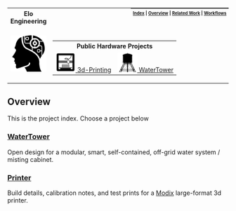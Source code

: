 <table>
  <tr>
    <th col><strong>Elo Engineering</strong></th>
    <th style="padding:0px 5px;text-align:right;float:right;">
      <small><small>
        <a href=https://github.com/elo-enterprises/lab-notebooks>Index</a> |
        <a href=#overview>Overview</a> |
        <a href=#related-work>Related Work</a> |
        <a href=#workflows>Workflows</a>
      </small><small>
    </th>
  </tr>
  <tr>
    <td width=15%><img src="img/icon.png" style="width:150px"></td>
    <td width=100%>
    <center>
    &nbsp;&nbsp;&nbsp;&nbsp;&nbsp;&nbsp;
    <table style="width:100%;">
      <tr>
        <th colspan=2>Public Hardware Projects</th>
      </tr>
      <tr>
        <td>
          <a href="printer/">
            <img src="img/printer.png" width=45px>
            3d-Printing
          </a>
        </td>
        <td>
          <a href="water-tower/">
            <img src="img/water-tower.png" width=45px>
            WaterTower
          </a>
        </td>
      </tr>
    </table></center>
    </td>
  </tr>
</table>

## Overview

This is the project index.  Choose a project below

### [WaterTower](water-tower/)

Open design for a modular, smart, self-contained, off-grid water system / misting cabinet.

### [Printer](printer/)

Build details, calibration notes, and test prints for a [Modix](http://www.modix3d.com/) large-format 3d printer.
